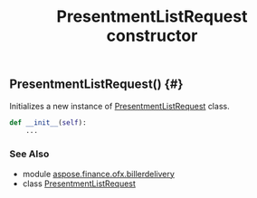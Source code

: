 ﻿---
title: PresentmentListRequest constructor
second_title: Aspose.Finance for Python via .NET API References
description: 
type: docs
weight: 10
url: /python-net/aspose.finance.ofx.billerdelivery/presentmentlistrequest/__init__/
is_root: false
---

## PresentmentListRequest() {#}

Initializes a new instance of [PresentmentListRequest](/finance/python-net/aspose.finance.ofx.billerdelivery/presentmentlistrequest) class.



```python
def __init__(self):
    ...
```





### See Also
* module [aspose.finance.ofx.billerdelivery](../../)
* class [PresentmentListRequest](/finance/python-net/aspose.finance.ofx.billerdelivery/presentmentlistrequest)
